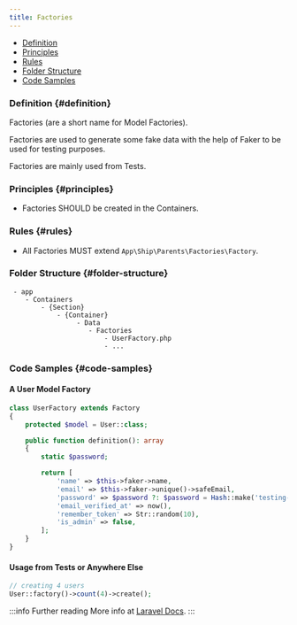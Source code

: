 ```yaml
---
title: Factories
---
```


* [Definition](#definition)
* [Principles](#principles)
* [Rules](#rules)
* [Folder Structure](#folder-structure)
* [Code Samples](#code-samples)

### Definition {#definition}

Factories (are a short name for Model Factories).

Factories are used to generate some fake data with the help of Faker to be used for testing purposes.

Factories are mainly used from Tests.

### Principles {#principles}

- Factories SHOULD be created in the Containers.

### Rules {#rules}

- All Factories MUST extend `App\Ship\Parents\Factories\Factory`.

### Folder Structure {#folder-structure}

```
 - app
    - Containers
        - {Section}
            - {Container}
                 - Data
                    - Factories
                        - UserFactory.php
                        - ...
```

### Code Samples {#code-samples}

#### A User Model Factory

```php
class UserFactory extends Factory
{
    protected $model = User::class;

    public function definition(): array
    {
        static $password;

        return [
            'name' => $this->faker->name,
            'email' => $this->faker->unique()->safeEmail,
            'password' => $password ?: $password = Hash::make('testing-password'),
            'email_verified_at' => now(),
            'remember_token' => Str::random(10),
            'is_admin' => false,
        ];
    }
}
```

#### Usage from Tests or Anywhere Else

```php
// creating 4 users
User::factory()->count(4)->create();
```

:::info Further reading
More info at [Laravel Docs](https://laravel.com/docs/database-testing#defining-model-factories).
:::
